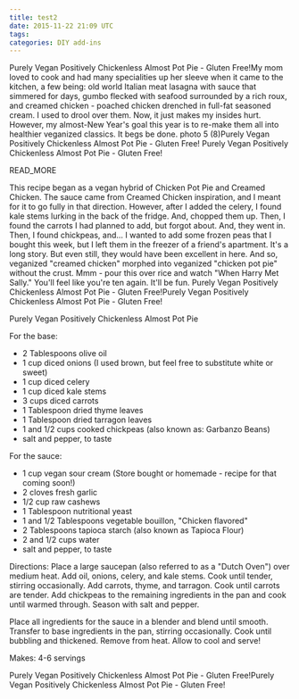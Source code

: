 ```yaml
---
title: test2
date: 2015-11-22 21:09 UTC
tags:
categories: DIY add-ins
---
```

Purely Vegan Positively Chickenless Almost Pot Pie - Gluten Free!My mom loved to cook and had many specialities up her sleeve when it came to the kitchen, a few being: old world Italian meat lasagna with sauce that simmered for days, gumbo flecked with seafood surrounded by a rich roux, and creamed chicken - poached chicken drenched in full-fat seasoned cream.  I used to drool over them.  Now, it just makes my insides hurt.  However, my almost-New Year's goal this year is to re-make them all into healthier veganized classics.  It begs be done. photo 5 (8)Purely Vegan Positively Chickenless Almost Pot Pie - Gluten Free! Purely Vegan Positively Chickenless Almost Pot Pie - Gluten Free!

READ_MORE

This recipe began as a vegan hybrid of Chicken Pot Pie and Creamed Chicken.  The sauce came from Creamed Chicken inspiration, and I meant for it to go fully in that direction.  However, after I added the celery, I found kale stems lurking in the back of the fridge.  And, chopped them up.  Then, I found the carrots I had planned to add, but forgot about.  And, they went in.  Then, I found chickpeas, and...  I wanted to add some frozen peas that I bought this week, but I left them in the freezer of a friend's apartment.  It's a long story.  But even still, they would have been excellent in here.  And so, veganized "creamed chicken" morphed into veganized "chicken pot pie" without the crust.  Mmm - pour this over rice and watch "When Harry Met Sally."  You'll feel like you're ten again.  It'll be fun. Purely Vegan Positively Chickenless Almost Pot Pie - Gluten Free!Purely Vegan Positively Chickenless Almost Pot Pie - Gluten Free!

Purely Vegan Positively Chickenless Almost Pot Pie

For the base:

* 2 Tablespoons olive oil
* 1 cup diced onions (I used brown, but feel free to substitute white or sweet)
* 1 cup diced celery
* 1 cup diced kale stems
* 3 cups diced carrots
* 1 Tablespoon dried thyme leaves
* 1 Tablespoon dried tarragon leaves
* 1 and 1/2 cups cooked chickpeas (also known as: Garbanzo Beans)
* salt and pepper, to taste

For the sauce:

* 1 cup vegan sour cream (Store bought or homemade - recipe for that coming soon!)
* 2 cloves fresh garlic
* 1/2 cup raw cashews
* 1 Tablespoon nutritional yeast
* 1 and 1/2 Tablespoons vegetable bouillon, "Chicken flavored"
* 2 Tablespoons tapioca starch (also known as Tapioca Flour)
* 2 and 1/2 cups water
* salt and pepper, to taste

Directions: Place a large saucepan (also referred to as a "Dutch Oven") over medium heat.  Add oil, onions, celery, and kale stems.  Cook until tender, stirring occasionally.  Add carrots, thyme, and tarragon.  Cook until carrots are tender.  Add chickpeas to the remaining ingredients in the pan and cook until warmed through.  Season with salt and pepper.

Place all ingredients for the sauce in a blender and blend until smooth.  Transfer to base ingredients in the pan, stirring occasionally.  Cook until bubbling and thickened.  Remove from heat.  Allow to cool and serve!

Makes: 4-6 servings

Purely Vegan Positively Chickenless Almost Pot Pie - Gluten Free!Purely Vegan Positively Chickenless Almost Pot Pie - Gluten Free!
